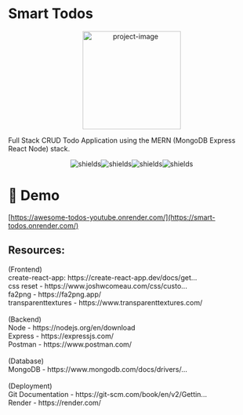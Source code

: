 <h1 id="title">Smart Todos</h1>

<p align="center"><img src="https://i.imgur.com/KmYSmqA.png" alt="project-image" height="200"></p>

<p id="description">Full Stack CRUD Todo Application using the MERN (MongoDB Express React Node) stack.</p>

<p align="center"><img src="https://img.shields.io/badge/MongoDB-4EA94B?style=for-the-badge&amp;logo=mongodb&amp;logoColor=white" alt="shields"><img src="https://img.shields.io/badge/Express.js-404D59?style=for-the-badge" alt="shields"><img src="https://img.shields.io/badge/React-20232A?style=for-the-badge&amp;logo=react&amp;logoColor=61DAFB" alt="shields"><img src="https://img.shields.io/badge/Node.js-43853D?style=for-the-badge&amp;logo=node.js&amp;logoColor=white" alt="shields"></p>

<h1>🚀 Demo</h1>

[https://awesome-todos-youtube.onrender.com/](https://smart-todos.onrender.com/)

<h2>Resources:</h2>

<p id="description">
(Frontend)<br>
create-react-app: https://create-react-app.dev/docs/get...<br>
css reset - https://www.joshwcomeau.com/css/custo...<br>
fa2png - https://fa2png.app/<br>
transparenttextures - https://www.transparenttextures.com/<br><br>
(Backend)<br>
Node - https://nodejs.org/en/download<br>
Express - https://expressjs.com/<br>
Postman - https://www.postman.com/<br><br>
(Database)<br>
MongoDB - https://www.mongodb.com/docs/drivers/...<br><br>
(Deployment)<br>
Git Documentation - https://git-scm.com/book/en/v2/Gettin...<br>
Render - https://render.com/</p>
